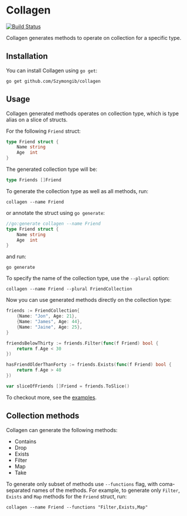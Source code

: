 # Collagen

[![Build Status](https://travis-ci.org/Szymongib/collagen.svg?branch=master)](https://travis-ci.org/Szymongib/collagen)

Collagen generates methods to operate on collection for a specific type.

## Installation

You can install Collagen using `go get`:
```
go get github.com/Szymongib/collagen
```

## Usage

Collagen generated methods operates on collection type, which is type alias on a slice of structs.

For the following `Friend` struct:
```go
type Friend struct {
    Name string
    Age  int
}
```

The generated collection type will be:
```go
type Friends []Friend
```

To generate the collection type as well as all methods, run:
```
collagen --name Friend
```

or annotate the struct using `go generate`:
```go
//go:generate collagen --name Friend
type Friend struct {
    Name string
    Age  int
}
```
and run:
```
go generate
```

To specify the name of the collection type, use the `--plural` option:
```
collagen --name Friend --plural FriendCollection
```

Now you can use generated methods directly on the collection type:
```go
friends := FriendCollection{
	{Name: "Jon", Age: 21},
	{Name: "James", Age: 44},
	{Name: "Jaine", Age: 25},
}

friendsBelowThirty := friends.Filter(func(f Friend) bool {
	return f.Age < 30
})

hasFriendOlderThanForty := friends.Exists(func(f Friend) bool {
	return f.Age > 40
})

var sliceOfFriends []Friend = friends.ToSlice()
```

To checkout more, see the [examples](examples/README.md).

## Collection methods

Collagen can generate the following methods:
- Contains
- Drop
- Exists
- Filter
- Map
- Take
 
To generate only subset of methods use `--functions` flag, with coma-separated names of the methods. 
For example, to generate only `Filter`, `Exists` and `Map` methods for the `Friend` struct, run:
```
collagen --name Friend --functions "Filter,Exists,Map"
```
